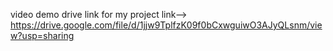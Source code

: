 video demo drive link for my project 
link--> 
https://drive.google.com/file/d/1jjw9TplfzK09f0bCxwguiwO3AJyQLsnm/view?usp=sharing   
